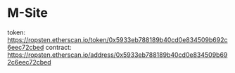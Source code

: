 # M-Site

token: https://ropsten.etherscan.io/token/0x5933eb788189b40cd0e834509b692c6eec72cbed
contract: https://ropsten.etherscan.io/address/0x5933eb788189b40cd0e834509b692c6eec72cbed
